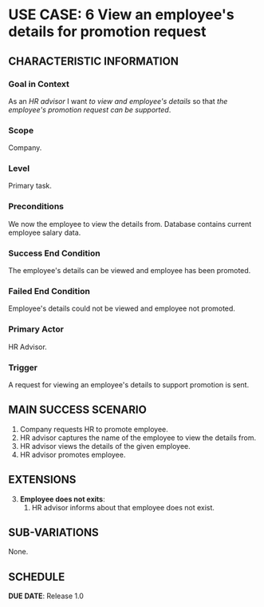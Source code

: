 
# USE CASE: 6 View an employee's details for promotion request

## CHARACTERISTIC INFORMATION

### Goal in Context

As an *HR advisor* I want *to view and employee's details* so that *the employee's promotion request can be supported*.

### Scope

Company.

### Level

Primary task.

### Preconditions

We now the employee to view the details from.  Database contains current employee salary data.

### Success End Condition

The employee's details can be viewed and employee has been promoted.

### Failed End Condition

Employee's details could not be viewed and employee not promoted.

### Primary Actor

HR Advisor.

### Trigger

A request for viewing an employee's details to support promotion is sent.

## MAIN SUCCESS SCENARIO

1. Company requests HR to promote employee.
2. HR advisor captures the name of the employee to view the details from.
3. HR advisor views the details of the given employee.
4. HR advisor promotes employee.

## EXTENSIONS

3. **Employee does not exits**:
    1. HR advisor informs about that employee does not exist.

## SUB-VARIATIONS

None.

## SCHEDULE

**DUE DATE**: Release 1.0
